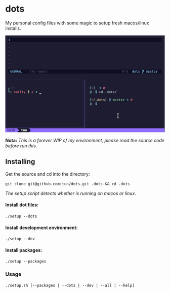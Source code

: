 # dots

My personal config files with some magic to setup fresh macos/linux installs.

![Screenshot](screenshot.png)

**Nota:** *This is a forever WIP of my environment, please read the source code before run this.*

## Installing

Get the source and cd into the directory:
```
git clone git@github.com:tun/dots.git .dots && cd .dots
```

_The setup script detects whether is running on macos or linux_.

#### Install dot files:
```
./setup --dots
```

#### Install development environment:
```
./setup --dev 
```

#### Install packages:
```
./setup --packages 
```
### Usage
```
./setup.sh [--packages | --dots | --dev | --all | --help]
```

